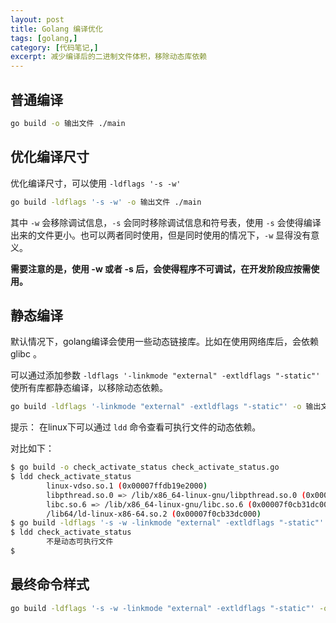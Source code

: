 ```yaml
---
layout: post
title: Golang 编译优化
tags: [golang,]
category: [代码笔记,]
excerpt: 减少编译后的二进制文件体积，移除动态库依赖
---
```



## 普通编译

```bash
go build -o 输出文件 ./main 
```

## 优化编译尺寸

优化编译尺寸，可以使用 `-ldflags '-s -w'` 

```bash
go build -ldflags '-s -w' -o 输出文件 ./main 
```

其中 `-w` 会移除调试信息，`-s` 会同时移除调试信息和符号表，使用 `-s` 会使得编译出来的文件更小。也可以两者同时使用，但是同时使用的情况下，`-w` 显得没有意义。

**需要注意的是，使用 ****-w****  或者 ****-s**** 后，会使得程序不可调试，在开发阶段应按需使用。**

## 静态编译

默认情况下，golang编译会使用一些动态链接库。比如在使用网络库后，会依赖 glibc 。

可以通过添加参数 `-ldflags '-linkmode "external" -extldflags "-static"'` 使所有库都静态编译，以移除动态依赖。

```bash
go build -ldflags '-linkmode "external" -extldflags "-static"' -o 输出文件 ./main 
```

提示：
在linux下可以通过 `ldd` 命令查看可执行文件的动态依赖。

对比如下：

```bash
$ go build -o check_activate_status check_activate_status.go 
$ ldd check_activate_status
        linux-vdso.so.1 (0x00007ffdb19e2000)
        libpthread.so.0 => /lib/x86_64-linux-gnu/libpthread.so.0 (0x00007f0cb33a1000)
        libc.so.6 => /lib/x86_64-linux-gnu/libc.so.6 (0x00007f0cb31dc000)
        /lib64/ld-linux-x86-64.so.2 (0x00007f0cb33dc000)
$ go build -ldflags '-s -w -linkmode "external" -extldflags "-static"' -o check_activate_status check_activate_status.go 
$ ldd check_activate_status
        不是动态可执行文件
$ 
```


## 最终命令样式

```bash
go build -ldflags '-s -w -linkmode "external" -extldflags "-static"' -o 输出文件 ./main
```



